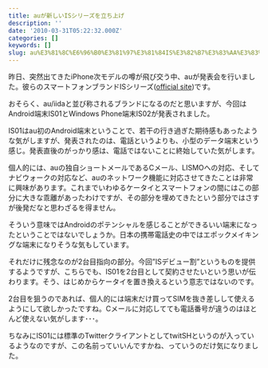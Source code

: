 ```yaml
---
title: auが新しいISシリーズを立ち上げ
description: ''
date: '2010-03-31T05:22:32.000Z'
categories: []
keywords: []
slug: au%E3%81%8C%E6%96%B0%E3%81%97%E3%81%84IS%E3%82%B7%E3%83%AA%E3%83%BC%E3%82%BA%E3%82%92%E7%AB%8B%E3%81%A1%E4%B8%8A%E3%81%92
---
```

昨日、突然出てきたiPhone次モデルの噂が飛び交う中、auが発表会を行いました。彼らのスマートフォンブランドISシリーズ([official site](http://au-is.jp/))です。

おそらく、au/iidaと並び称されるブランドになるのだと思いますが、今回はAndroid端末IS01とWindows Phone端末IS02が発表されました。

IS01はau初のAndroid端末ということで、若干の行き過ぎた期待感もあったような気がしますが、発表されたのは、電話というよりも、小型のデータ端末という感じ。発表直後のがっかり感は、電話ではないことに終始していた気がします。

個人的には、auの独自ショートメールであるCメール、LISMOへの対応、そしてナビウォークの対応など、auのネットワーク機能に対応させてきたことは非常に興味があります。これまでいわゆるケータイとスマートフォンの間にはこの部分に大きな乖離があったわけですが、その部分を埋めてきたという部分ではさすが後発だなと思わざるを得ません。

そういう意味ではAndroidのポテンシャルを感じることができるいい端末になったということではないでしょうか。日本の携帯電話史の中ではエポックメイキングな端末になりそうな気もしています。

それだけに残念なのが2台目指向の部分。今回”ISデビュー割”というものを提供するようですが、こちらでも、IS01を2台目として契約させたいという思いが伝わります。そう、はじめからケータイを置き換えるという意志ではないのです。

2台目を狙うのであれば、個人的には端末だけ買ってSIMを抜き差しして使えるようにして欲しかったですね。Cメールに対応してても電話番号が違うのはほとんど使えない気がします･･･。

ちなみにIS01には標準のTwitterクライアントとしてtwitSHというのが入っているようなのですが、この名前っていいんですかね、っていうのだけ気になりました。